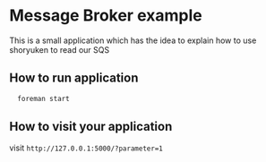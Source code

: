 # Message Broker example


This is a small application which has the idea to explain how to use shoryuken to read our SQS

## How to run application

```sh
  foreman start
```

## How to visit your application

visit `http://127.0.0.1:5000/?parameter=1`

